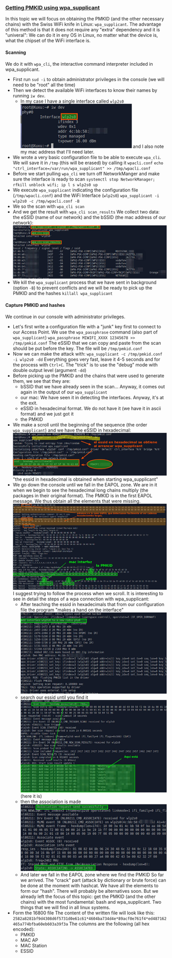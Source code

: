 ### [Getting PMKID using wpa_supplicant](https://www.wifi-libre.com/topic-1161-captura-pmkid-con-wpasupplicant.html)
In this topic we will focus on obtaining the PMKID (and the other necessary chains) with the Swiss WiFi knife in Linux: `wpa_supplicant`.
The advantage of this method is that it does not require any "extra" dependency and it is "univeral": We can do it in eny OS in Linux, no matter what the device is, what the chipset of the WiFi interface is.
#### Scanning
We do it with `wpa_cli`, the interactive command interpreter included in wpa_supplicant.
* First run `sud -i` to obtain administrator privileges in the console (we will need to be "root" all the time)
* Then we detect the available WiFi interfaces to know their names by running `iw dev`.
    * In my case I have a single interface called `wlp2s0`
        ![available interfaces](iw_dev.jpg)
        and I also note my mac address that I'll need later.
* We wrote a very basic configuration file to be able to execute `wpa_cli`. We will save it in `/tmp` (this will be erased) by calling it `wpacli.conf`
    `echo "ctrl_interface=/var/run/wpa_supplicant" >> /tmp/wpacli.conf`
* Before we start pulling `wpa_cli` we turn off NetworkManger and make sure the interface is ready to scan
    `systemctl stop NetworkManager; rfkill unblock wifi; ip l s wlp2s0 up`
* We execute `wpa_supplicant` indicating the configuration file (`/tmp/wpacli.conf`) and the WiFi Interface (`wlp2s0`)
    `wpa_supplicant -i wlp2s0 -c /tmp/wpacli.conf -B`
* We so the scan with
    `wpa_cli scan`
* And we get the result with
    `wpa_cli scan_results`
    We collect two data: the eSSID (name of our network) and the bSSID (the mac address of our network):
    ![wpa_cli scan results](wpa_cli-scan-results.jpg)
* We kill the `wpa_supplicant` process that we have sent in background (option `-B`) to prevent conflicts and we will be ready to pick up the PMKID and the hashes
    `killall wpa_supplicant`
#### Capture PMKID and hashes
We continue in our console with administrator privileges.
* Let's first write a configuration file with a "junk" key first to connect to our Access Point. We use the `wpa_passphrase` command (also part of `wpa_supplicant`)
    `wpa_passphrase MIWIFI_XXXX 12345678 >> /tmp/pmkid.conf`
    The eSSID that we can copy and paste from the scan should be put before the key. The file will be `/tmp/pmkid.conf`
* Now we can make the attack with: `wpa_supplicant -c /tmp/pmkid.conf -i wlp2s0 -dd`
    Everything goes very fast, leave it 4-5 seconds and for the process with `Ctrl+C`. The "trick" is to use the "debug" mode with double output level (argument `-dd`)
* Before picking up the PMKID and the chains that were used to generate them, we see that they are:
    * bSSID that we have already seen in the scan... Anyway, it comes out again in the output of our `wpa_supplicant`
    * our mac: We have seen it in detecting the interfaces. Anyway, it's at the exit.
    * eSSID in hexadecimal format. We do not have it (we have it in ascii format) and we just got it
    * the PMKID
* We make a scroll until the beginning of the sequence (the order `wpa_supplicant`) and we have the eSSID in hexadecimal:
    ![essid in hexadecimal](essid_in_hexadecimal.jpg)
    "the essid in hexadecimal is obtained when starting wpa_supplicant"
* We go down the console until we fall in the EAPOL zone. We are in it when we begin to see the hexadecimal long chains multiply (the packages in their original format). The PMKID is in the first EAPOL message. We thus obtain all the elements that were missing.
    ![all other information in EAPOL zone](EAPOL_zone.jpg)
    I suggest trying to follow the process when we scroll. It is interesting to see in detail the steps of a wpa connection with wpa_supplicant:
    * After teaching the essid in hexadecimals that from our configuration file the program "makes a hand on the interface"
        ![Add interface wlp2s0](make_a_hand_on_the_interface.jpg)
    * search our essid until you find it
        ![Search our essid](search_our_essid.jpg) (here it is)
    * then the association is made
        ![then association is made](association_is_made.jpg)
    * And later we fall in the EAPOL zone where we find the PMKID
    So far we arrived.
    The "crack" part (attack by dictionary or brute force) can be done at the moment with hashcat.
    We have all the elements to form our "hash". There will probably be alternatives soon. But we already left the focus of this topic: get the PMKID (and the other chains) with the most fundamental: bash and wpa_supplicant. Two things that we will find in all linux systems.
* Form the 16800 file
The content of the written file will look like this: `2582a8281bf9d4308d6f5731d0e61c61*4604ba734d4e*89acf0e761f4*ed487162465a774bfba60eb603a39f3a` The columns are the following (all hex encoded):
    * PMKID
    * MAC AP
    * MAC Station
    * ESSID
